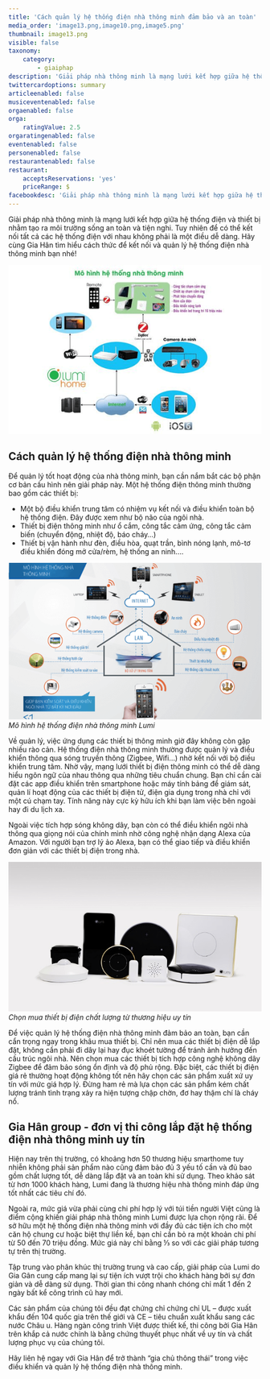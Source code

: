 ```yaml
---
title: 'Cách quản lý hệ thống điện nhà thông minh đảm bảo và an toàn'
media_order: 'image13.png,image10.png,image5.png'
thumbnail: image13.png
visible: false
taxonomy:
    category:
        - giaiphap
description: 'Giải pháp nhà thông minh là mạng lưới kết hợp giữa hệ thống điện và thiết bị nhằm tạo ra môi trường sống an toàn và tiện nghi. Tuy nhiên để có thể kết nối tất cả các hệ thống điện với nhau không phải là một điều dễ dàng.'
twittercardoptions: summary
articleenabled: false
musiceventenabled: false
orgaenabled: false
orga:
    ratingValue: 2.5
orgaratingenabled: false
eventenabled: false
personenabled: false
restaurantenabled: false
restaurant:
    acceptsReservations: 'yes'
    priceRange: $
facebookdesc: 'Giải pháp nhà thông minh là mạng lưới kết hợp giữa hệ thống điện và thiết bị nhằm tạo ra môi trường sống an toàn và tiện nghi. Tuy nhiên để có thể kết nối tất cả các hệ thống điện với nhau không phải là một điều dễ dàng.'
---
```


Giải pháp nhà thông minh là mạng lưới kết hợp giữa hệ thống điện và thiết bị nhằm tạo ra môi trường sống an toàn và tiện nghi. Tuy nhiên để có thể kết nối tất cả các hệ thống điện với nhau không phải là một điều dễ dàng. Hãy cùng Gia Hân tìm hiểu cách thức để kết nối và quản lý hệ thống điện nhà thông minh bạn nhé!

![](image13.png)

## Cách quản lý hệ thống điện nhà thông minh

Để quản lý tốt hoạt động của nhà thông minh, bạn cần nắm bắt các bộ phận cơ bản cấu hình nên giải pháp này. Một hệ thống điện thông minh thường bao gồm các thiết bị: 
- Một bộ điều khiển trung tâm có nhiệm vụ kết nối và điều khiển toàn bộ hệ thống điện. Đây được xem như bộ não của ngôi nhà. 
- Thiết bị điện thông minh như ổ cắm, công tắc cảm ứng, công tắc cảm biến (chuyển động, nhiệt độ, báo cháy…) 
- Thiết bị vận hành như đèn, điều hòa, quạt trần, bình nóng lạnh, mô-tơ điều khiển đóng mở cửa/rèm, hệ thống an ninh....

![](image10.png)
_Mô hình hệ thống điện nhà thông minh Lumi_

Về quản lý, việc ứng dụng các thiết bị thông minh giờ đây không còn gặp nhiều rào cản. Hệ thống điện nhà thông minh thường được quản lý và điều khiển thông qua sóng truyền thông (Zigbee, Wifi…) nhờ kết nối với bộ điều khiển trung tâm. Nhờ vậy, mạng lưới thiết bị điện thông minh có thể dễ dàng hiểu ngôn ngữ của nhau thông qua những tiêu chuẩn chung. Bạn chỉ cần cài đặt các app điều khiển trên smartphone hoặc máy tính bảng để giám sát, quản lí hoạt động của các thiết bị điện tử, điện gia dụng trong nhà chỉ với một cú chạm tay. Tính năng này cực kỳ hữu ích khi bạn làm việc bên ngoài hay đi du lịch xa.

Ngoài việc tích hợp sóng không dây, bạn còn có thể điều khiển ngôi nhà thông qua giọng nói của chính mình nhờ công nghệ nhận dạng Alexa của Amazon. Với người bạn trợ lý ảo Alexa, bạn có thể giao tiếp và điều khiển đơn giản với các thiết bị điện trong nhà.


![](image5.png)
_Chọn mua thiết bị điện chất lượng từ thương hiệu uy tín_

Để việc quản lý hệ thống điện nhà thông minh đảm bảo an toàn, bạn cần cẩn trọng ngay trong khâu mua thiết bị. Chỉ nên mua các thiết bị điện dễ lắp đặt, không cần phải đi dây lại hay đục khoét tường để tránh ảnh hưởng đến cấu trúc ngôi nhà. Nên chọn mua các thiết bị tích hợp công nghệ không dây Zigbee để đảm bảo sóng ổn định và độ phủ rộng. Đặc biệt, các thiết bị điện giá rẻ thường hoạt động không tốt nên hãy chọn các sản phẩm xuất xứ uy tín với mức giá hợp lý. Đừng ham rẻ mà lựa chọn các sản phẩm kém chất lượng tránh tình trạng xảy ra hiện tượng chập chờn, đơ hay thậm chí là cháy nổ. 

## Gia Hân group - đơn vị thi công lắp đặt hệ thống điện nhà thông minh uy tín

Hiện nay trên thị trường, có khoảng hơn 50 thương hiệu smarthome tuy nhiễn không phải sản phẩm nào cũng đảm bảo đủ 3 yếu tố cần và đủ bao gồm chất lượng tốt, dễ dàng lắp đặt và an toàn khi sử dụng. Theo khảo sát từ hơn 1000 khách hàng, Lumi đang là thương hiệu nhà thông minh đáp ứng tốt nhất các tiêu chí đó. 

Ngoài ra, mức giá vừa phải cùng chi phí hợp lý với túi tiền người Việt cũng là điểm cộng khiến giải pháp nhà thông minh Lumi được lựa chọn rộng rãi. Để sở hữu một hệ thống điện nhà thông minh với đầy đủ các tiện ích cho một căn hộ chung cư hoặc biệt thự liền kề, bạn chỉ cần bỏ ra một khoản chi phí từ 50 đến 70 triệu đồng. Mức giá này chỉ bằng ⅓ so với các giải pháp tương tự trên thị trường. 

Tập trung vào phân khúc thị trường trung và cao cấp, giải pháp của Lumi do Gia Gân cung cấp mang lại sự tiện ích vượt trội cho khách hàng bởi sự đơn giản và dễ dàng sử dụng. Thời gian thi công nhanh chóng chỉ mất  1 đến 2 ngày bất kể công trình cũ hay mới. 

Các sản phẩm của chúng tôi đều đạt chứng chỉ chứng chỉ UL – được xuất khẩu đến 104 quốc gia trên thế giới và CE – tiêu chuẩn xuất khẩu sang các nước Châu  u. Hàng ngàn công trình Việt được thiết kế, thi công bởi Gia Hân trên khắp cả nước chính là bằng chứng thuyết phục nhất về uy tín và chất lượng phục vụ của chúng tôi. 

Hãy liên hệ ngay với Gia Hân để trở thành “gia chủ thông thái” trong việc điều khiển và quản lý hệ thống điện nhà thông minh.


